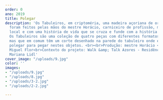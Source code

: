 ```yaml
---
order: 0
ano: 2019
title: Polegar
description: 'Os Tabuleiros, em criptoméria, uma madeira açoriana de origem nipónica,
  foram feitos pelas mãos do mestre Horácio, carniceiro de profissão, mestre no artesanato
  local e com uma história de vida que se cruza e funde com a história dos Açores.
  Os Tabuleiros são uma coleção de quatro peças com diferentes formatos e dimensões,
  mas que em comum têm um corte desenhado na parede do tabuleiro onde encaixa o dedo
  polegar para pegar nestes objetos. <br><br>Produção: mestre Horácio <br>Curadoria:
  Miguel Flor<br>Contexto do projeto: Walk &amp; Talk Azores - Residências RARA<br>Fotografias:
  Mariana Lidl'
cover_image: "/uploads/9.jpg"
color: ''
images:
- "/uploads/9.jpg"
- "/uploads/8.jpg"
- "/uploads/3-2.jpg"
- "/uploads/2-2.jpg"

---
```

